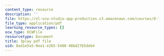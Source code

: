 ```yaml
---
content_type: resource
description: ''
file: https://ol-ocw-studio-app-production.s3.amazonaws.com/courses/8-701-introduction-to-nuclear-and-particle-physics-fall-2020/8ad1e5a50ea1e265548848bd27b5deb4_AQkCZmhu0aA.pdf
file_type: application/pdf
learning_resource_types: []
ocw_type: OCWFile
resourcetype: Document
title: 3play pdf file
uid: 8ad1e5a5-0ea1-e265-5488-48bd27b5deb4
---
```

